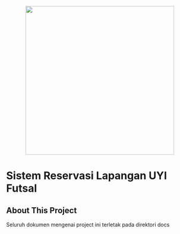 <p align="center"><img src="https://res.cloudinary.com/dtfbvvkyp/image/upload/v1566331377/laravel-logolockup-cmyk-red.svg" width="400"></p>

# Sistem Reservasi Lapangan UYI Futsal
## About This Project
Seluruh dokumen mengenai project ini terletak pada direktori docs
